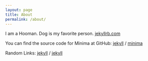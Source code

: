 ```yaml
---
layout: page
title: About
permalink: /about/
---
```


 I am a Hooman. Dog is my favorite person. [jekyllrb.com](https://jekyllrb.com/)

You can find the source code for Minima at GitHub:
[jekyll][jekyll-organization] /
[minima](https://github.com/jekyll/minima)

Random Links:
[jekyll][jekyll-organization] /
[jekyll](https://github.com/jekyll/jekyll)


[jekyll-organization]: https://github.com/jekyll
